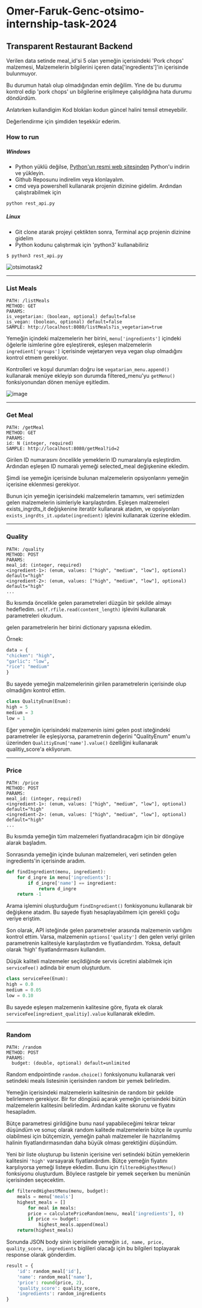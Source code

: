 # Omer-Faruk-Genc-otsimo-internship-task-2024
## Transparent Restaurant Backend

Verilen data setinde meal_id'si 5 olan yemeğin içerisindeki 'Pork chops' malzemesi, Malzemelerin bilgilerini içeren data['ingredients']'in içerisinde bulunmuyor. 

Bu durumun hatalı olup olmadığından emin değilim. Yine de bu durumu kontrol edip 'pork chops' un bilgilerine erişilmeye çalışıldığına hata durumu döndürdüm. 

Anlatırken kullandigim Kod blokları kodun güncel halini temsil etmeyebilir.

Değerlendirme için şimdiden teşekkür ederim.
### How to run

##### Windows
* Python yüklü değilse, [Python'un resmi web sitesinden](https://www.python.org/downloads/) Python'u indirin ve yükleyin.
* Github Reposunu indirelim veya klonlayalım.
* cmd veya powershell kullanarak projenin dizinine gidelim. Ardından çalıştırabilmek için 
```
python rest_api.py
```

##### Linux
* Git clone atarak projeyi çektikten sonra, Terminal açıp projenin dizinine gidelim
* Python kodunu çalıştırmak için 'python3' kullanabiliriz
```
$ python3 rest_api.py
```
![otsimotask2](https://github.com/faruktinaz/Omer-Faruk-Genc-otsimo-internship-task-2024/assets/114104599/f04fe2bf-e337-4ef3-8625-e501e007e3fd)

---

### List Meals

```
PATH: /listMeals
METHOD: GET
PARAMS:
is_vegetarian: (boolean, optional) default=false
is_vegan: (boolean, optional) default=false
SAMPLE: http://localhost:8080/listMeals?is_vegetarian=true
```

Yemeğin içindeki malzemelerin her birini, `menu['ingredients']` içindeki öğelerle isimlerine göre eşleştirerek, eşleşen malzemelerin `ingredient['groups']` içerisinde vejetaryen veya vegan olup olmadığını kontrol etmem gerekiyor.

Kontrolleri ve koşul durumları doğru ise `vegatarian_menu.append()` kullanarak menüye ekleyip son durumda filtered_menu'yu `getMenu()` fonksiyonundan dönen menüye eşitledim.

![image](https://github.com/faruktinaz/otsimo-2024/assets/114104599/1d4ea13f-847c-4b2c-8dee-7c641f870f41)

---

### Get Meal

```
PATH: /getMeal
METHOD: GET
PARAMS:
id: N (integer, required)
SAMPLE: http://localhost:8080/getMeal?id=2
```

Girilen ID numarasını öncelikle yemeklerin ID numaralarıyla eşleştirdim. Ardından eşleşen ID numaralı yemeği selected_meal değişkenine ekledim.

Şimdi ise yemeğin içerisinde bulunan malzemelerin opsiyonlarını yemeğin içerisine eklenmesi gerekiyor.

Bunun için yemeğin içerisindeki malzemelerin tamamını, veri setimizden gelen malzemelerin isimleriyle karşılaştırdım. Eşleşen malzemeleri exists_ingrdts_it değişkenine iteratör kullanarak atadım, ve opsiyonları `exists_ingrdts_it.update(ingredient)` işlevini kullanarak üzerine ekledim.

---

### Quality

```
PATH: /quality
METHOD: POST
PARAMS:
meal_id: (integer, required)
<ingredient-1>: (enum, values: ["high", "medium", "low"], optional) default="high"
<ingredient-2>: (enum, values: ["high", "medium", "low"], optional) default="high"
...
```

Bu kısımda öncelikle gelen parametreleri düzgün bir şekilde almayı hedefledim. `self.rfile.read(content_length)` işlevini kullanarak parametreleri okudum.

gelen parametrelerin her birini dictionary yapısına ekledim.

Örnek:

```python
data = {
"chicken": "high",
"garlic": "low",
"rice": "medium"
}
```

Bu sayede yemeğin malzemelerinin girilen parametrelerin içerisinde olup olmadığını kontrol ettim.

```python
class QualityEnum(Enum):
high = 5
medium = 3
low = 1
```

Eğer yemeğin içerisindeki malzemenin isimi gelen post isteğindeki parametreler ile eşleşiyorsa, parametrenin değerini "QualityEnum" enum'u üzerinden `QualitiyEnum['name'].value()` özelliğini kullanarak qualitiy_score'a ekliyorum.

---
### Price

```
PATH: /price
METHOD: POST
PARAMS:
meal_id: (integer, required)
<ingredient-1>: (enum, values: ["high", "medium", "low"], optional) default="high"
<ingredient-2>: (enum, values: ["high", "medium", "low"], optional) default="high"
...
```

Bu kısımda yemeğin tüm malzemeleri fiyatlandıracağım için bir döngüye alarak başladım.

Sonrasında yemeğin içinde bulunan malzemeleri, veri setinden gelen ingredients'in içerisinde aradım.

```python
def findIngredient(menu, ingredient):
	for d_ingre in menu['ingredients']:
		if d_ingre['name'] == ingredient:
			return d_ingre
	return -1
```

Arama işlemini oluşturduğum `findIngredient()` fonkisyonunu kullanarak bir değişkene atadım. Bu sayede fiyatı hesaplayabilmem için gerekli çoğu veriye eriştim.

Son olarak, API isteğinde gelen parametreler arasında malzemenin varlığını kontrol ettim. Varsa, malzemenin `options['quality']` den gelen veriyi girilen parametrenin kalitesiyle karşılaştırdım ve fiyatlandırdım. Yoksa, default olarak 'high' fiyatlandırmasını kullandım.

Düşük kaliteli malzemeler seçildiğinde servis ücretini alabilmek için `serviceFee()` adinda bir enum oluşturdum.

```python
class serviceFee(Enum):
high = 0.0
medium = 0.05
low = 0.10
```

Bu sayede eşleşen malzemenin kalitesine göre, fiyata ek olarak `serviceFee[ingredient_qualitiy].value` kullanarak ekledim.

---

### Random

```
PATH: /random
METHOD: POST
PARAMS:
  budget: (double, optional) default=unlimited
```

Random endpointinde `random.choice()` fonksiyonunu kullanarak veri setindeki meals listesinin içerisinden random bir yemek belirledim.

Yemeğin içerisindeki malzemelerin kalitesinin de random bir şekilde belirlemem gerekiyor. Bir for döngüsü açarak yemeğin içerisindeki bütün malzemelerin kalitesini belirledim. Ardından kalite skorunu ve fiyatını hesapladım.

Bütçe parametresi girildiğine bunu nasıl yapabileceğimi tekrar tekrar düşündüm ve sonuç olarak random kalitede malzemelerin bütçe ile uyumlu olabilmesi için bütçemizin, yemeğin pahalı malzemeler ile hazırlanılmış halinin fiyatlandırmasından daha büyük olması gerektiğini düşündüm.

Yeni bir liste oluşturup bu listenin içerisine veri setindeki bütün yemeklerin kalitesini `'high'` varsayarak fiyatlandırdım. Bütçe yemeğin fiyatını karşılıyorsa yemeği listeye ekledim. Bunu için `filteredHighestMenu()` fonksiyonu oluşturdum. Böylece rastgele bir yemek seçerken bu menünün içerisinden seçecektim.

```python
def filteredHighestMenu(menu, budget):
	meals = menu['meals']
	highest_meals = []
		for meal in meals:
		price = calculatePriceRandom(menu, meal['ingredients'], 0)
		if price <= budget:
			highest_meals.append(meal)
	return(highest_meals)
```

Sonunda JSON body sinin içerisinde yemeğin `id, name, price, quality_score, ingredients` biglileri olacağı için bu bilgileri toplayarak response olarak gönderdim.

```python
result = {
	'id': random_meal['id'],
	'name': random_meal['name'],
	'price': round(price, 2),
	'quality_score': quality_score,
	'ingredients': random_ingredients
}
```
